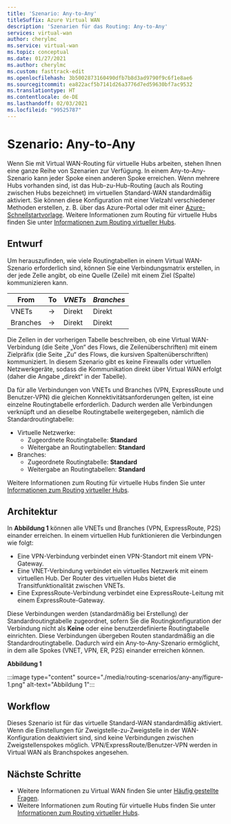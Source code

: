 ```yaml
---
title: 'Szenario: Any-to-Any'
titleSuffix: Azure Virtual WAN
description: 'Szenarien für das Routing: Any-to-Any'
services: virtual-wan
author: cherylmc
ms.service: virtual-wan
ms.topic: conceptual
ms.date: 01/27/2021
ms.author: cherylmc
ms.custom: fasttrack-edit
ms.openlocfilehash: 3b5002873160490dfb7b8d3ad9790f9c6f1e8ae6
ms.sourcegitcommit: ea822acf5b7141d26a3776d7ed59630bf7ac9532
ms.translationtype: HT
ms.contentlocale: de-DE
ms.lasthandoff: 02/03/2021
ms.locfileid: "99525787"
---
```

# <a name="scenario-any-to-any"></a>Szenario: Any-to-Any

Wenn Sie mit Virtual WAN-Routing für virtuelle Hubs arbeiten, stehen Ihnen eine ganze Reihe von Szenarien zur Verfügung. In einem Any-to-Any-Szenario kann jeder Spoke einen anderen Spoke erreichen. Wenn mehrere Hubs vorhanden sind, ist das Hub-zu-Hub-Routing (auch als Routing zwischen Hubs bezeichnet) im virtuellen Standard-WAN standardmäßig aktiviert. Sie können diese Konfiguration mit einer Vielzahl verschiedener Methoden erstellen, z. B. über das Azure-Portal oder mit einer [Azure-Schnellstartvorlage](quickstart-any-to-any-template.md). Weitere Informationen zum Routing für virtuelle Hubs finden Sie unter [Informationen zum Routing virtueller Hubs](about-virtual-hub-routing.md). 

## <a name="design"></a><a name="design"></a>Entwurf

Um herauszufinden, wie viele Routingtabellen in einem Virtual WAN-Szenario erforderlich sind, können Sie eine Verbindungsmatrix erstellen, in der jede Zelle angibt, ob eine Quelle (Zeile) mit einem Ziel (Spalte) kommunizieren kann.

| From |   To |  *VNETs* | *Branches* |
| -------------- | -------- | ---------- | ---|
| VNETs     | &#8594;| Direkt | Direkt |
| Branches   | &#8594;| Direkt  | Direkt |

Die Zellen in der vorherigen Tabelle beschreiben, ob eine Virtual WAN-Verbindung (die Seite „Von“ des Flows, die Zeilenüberschriften) mit einem Zielpräfix (die Seite „Zu“ des Flows, die kursiven Spaltenüberschriften) kommuniziert. In diesem Szenario gibt es keine Firewalls oder virtuellen Netzwerkgeräte, sodass die Kommunikation direkt über Virtual WAN erfolgt (daher die Angabe „direkt“ in der Tabelle).

Da für alle Verbindungen von VNETs und Branches (VPN, ExpressRoute und Benutzer-VPN) die gleichen Konnektivitätsanforderungen gelten, ist eine einzelne Routingtabelle erforderlich. Dadurch werden alle Verbindungen verknüpft und an dieselbe Routingtabelle weitergegeben, nämlich die Standardroutingtabelle:

* Virtuelle Netzwerke:
  * Zugeordnete Routingtabelle: **Standard**
  * Weitergabe an Routingtabellen: **Standard**
* Branches:
  * Zugeordnete Routingtabelle: **Standard**
  * Weitergabe an Routingtabellen: **Standard**

Weitere Informationen zum Routing für virtuelle Hubs finden Sie unter [Informationen zum Routing virtueller Hubs](about-virtual-hub-routing.md).

## <a name="architecture"></a><a name="architecture"></a>Architektur

In **Abbildung 1** können alle VNETs und Branches (VPN, ExpressRoute, P2S) einander erreichen. In einem virtuellen Hub funktionieren die Verbindungen wie folgt:

* Eine VPN-Verbindung verbindet einen VPN-Standort mit einem VPN-Gateway.
* Eine VNET-Verbindung verbindet ein virtuelles Netzwerk mit einem virtuellen Hub. Der Router des virtuellen Hubs bietet die Transitfunktionalität zwischen VNETs.
* Eine ExpressRoute-Verbindung verbindet eine ExpressRoute-Leitung mit einem ExpressRoute-Gateway.

Diese Verbindungen werden (standardmäßig bei Erstellung) der Standardroutingtabelle zugeordnet, sofern Sie die Routingkonfiguration der Verbindung nicht als **Keine** oder eine benutzerdefinierte Routingtabelle einrichten. Diese Verbindungen übergeben Routen standardmäßig an die Standardroutingtabelle. Dadurch wird ein Any-to-Any-Szenario ermöglicht, in dem alle Spokes (VNET, VPN, ER, P2S) einander erreichen können.

**Abbildung 1**

:::image type="content" source="./media/routing-scenarios/any-any/figure-1.png" alt-text="Abbildung 1":::

## <a name="workflow"></a><a name="workflow"></a>Workflow

Dieses Szenario ist für das virtuelle Standard-WAN standardmäßig aktiviert. Wenn die Einstellungen für Zweigstelle-zu-Zweigstelle in der WAN-Konfiguration deaktiviert sind, sind keine Verbindungen zwischen Zweigstellenspokes möglich. VPN/ExpressRoute/Benutzer-VPN werden in Virtual WAN als Branchspokes angesehen.

## <a name="next-steps"></a>Nächste Schritte

* Weitere Informationen zu Virtual WAN finden Sie unter [Häufig gestellte Fragen](virtual-wan-faq.md).
* Weitere Informationen zum Routing für virtuelle Hubs finden Sie unter [Informationen zum Routing virtueller Hubs](about-virtual-hub-routing.md).
